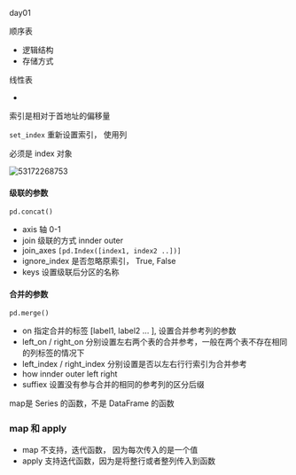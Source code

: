 day01



顺序表

-   逻辑结构
-   存储方式

线性表

-   ​


索引是相对于首地址的偏移量



`set_index` 重新设置索引， 使用列



必须是 index 对象

![53172268753](assets/1531722687539.png)





#### 级联的参数

`pd.concat()`

-   axis  轴 0-1
-   join  级联的方式 innder outer
-   join_axes   `[pd.Index([index1, index2 ..])]`
-   ignore_index   是否忽略原索引， True, False
-   keys  设置级联后分区的名称

#### 合并的参数

`pd.merge()`

-   on  指定合并的标签 [label1, label2 ... ], 设置合并参考列的参数
-   left_on / right_on  分别设置左右两个表的合并参考，一般在两个表不存在相同的列标签的情况下
-   left_index / right_index  分别设置是否以左右行行索引为合并参考
-   how   innder  outer left right
-   suffiex  设置没有参与合并的相同的参考列的区分后缀



map是 Series 的函数，不是 DataFrame 的函数





### map 和 apply

- map 不支持，迭代函数， 因为每次传入的是一个值
- apply 支持迭代函数，因为是将整行或者整列传入到函数





